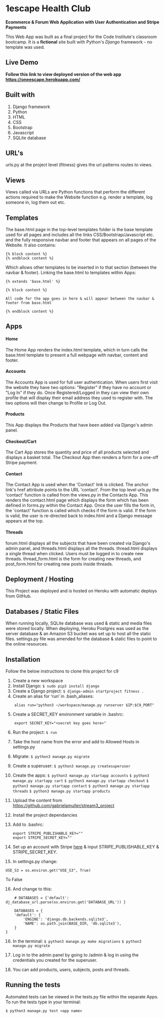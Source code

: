 # 1escape Health Club
**Ecommerce & Forum Web Application with User Authentication and Stripe Payments**

This Web App was built as a final project for the Code Institute's classroom bootcamp. It is a **fictional** site built with Python's *Django* framework - no template was used.

## Live Demo

**Follow this link to view deployed version of the web app https://oneescape.herokuapp.com/**

## Built with 
1. Django framework
2. Python
2. HTML
3. CSS
4. Bootstrap
5. Javascript
6. SQLite database

## URL's

urls.py at the project level (fitness) gives the url patterns routes to views.


## Views

Views called via URLs are Python functions that perform the different actions required to make the Website function e.g. render a template, log someone in, log them out etc.

## Templates

The base.html page in the top-level templates folder is the base template used for all pages and includes all the links CSS/Bootstrap/Javascript etc. and the fully responsive navbar and footer that appears on all pages of the Website. 
It also contains:
```
{% block content %}
{% endblock content %}
```
Which allows other templates to be inserted in to that section (between the navbar & footer). Linking the base.html to templates within Apps:
```
{% extends 'base.html' %}

{% block content %}

All code for the app goes in here & will appear between the navbar & footer from base.html

{% endblock content %}
```

## Apps

#### Home

The Home App renders the index.html template, which in turn calls the base.html template to present a full webpage with navbar, content and footer.

#### Accounts

The Accounts App is used for full user authentication. When users first visit the website they have two options: "Register" if they have no account or "Log In" if they do. Once Registered/Logged in they can view their own profile that will display their email address they used to register with. The two options will then change to Profile or Log Out. 

#### Products

This App displays the Products that have been added via Django's admin panel.

#### Checkout/Cart

The Cart App stores the quantity and price of all products selected and displays a basket total. The Checkout App then renders a form for a one-off Stripe payment.

#### Contact

The Contact App is used when the 'Contact' link is clicked. The anchor link's href attribute points to the URL 'contact'. From the top level urls.py the 'contact' function is called from the views.py in the Contacts App. This renders the contact.html page which displays the form which has been defined in forms.py within the Contact App. Once the user fills the form in, the 'contact' function is called which checks if the form is valid. If the form is valid, the user is re-directed back to index.html and a Django message appears at the top.

#### Threads

forum.html displays all the subjects that have been created via Django's admin panel, and threads.html displays all the threads. thread.html displays a single thread when clicked. Users must be logged in to create new threads. thread_form.html is the form for creating new threads, and post_form.html for creating new posts inside threads.
 

## Deployment / Hosting

This Project was deployed and is hosted on Heroku with automatic deploys from GitHub.

## Databases / Static Files

When running locally, SQLite database was used & static and media files were stored locally.
When deploying, Heroku Postgres was used as the server database & an Amazon S3 bucket was set up to host all the static files. settings.py file was amended for the database & static files to point to the online resources.


## Installation

Follow the below instructions to clone this project for c9

1. Create a new workspace
2. Install Django:
    `$ sudo pip3 install django`
3. Create a Django project:
    `$ django-admin startproject fitness .`
4. Create an alias for ‘run’ in .bash_aliases:
```
    alias run="python3 ~/workspace/manage.py runserver $IP:$C9_PORT"
```
5. Create a SECRET_KEY environment variable in .bashrc:
```
    export SECRET_KEY="<secret key goes here>"
```
6. Run the project:
    `$ run`
7. Take the host name from the error and add to Allowed Hosts in settings.py
8. Migrate:
    `$ python3 manage.py migrate`
9. Create a superuser:
    `$ python3 manage.py createsuperuser`
10. Create the apps:
    `$ python3 manage.py startapp accounts`
    `$ python3 manage.py startapp cart`
    `$ python3 manage.py startapp checkout`
    `$ python3 manage.py startapp contact`
    `$ python3 manage.py startapp threads`
    `$ python3 manage.py startapp products`
11. Upload the content from https://github.com/gabrielamuller/stream3_project
12. Install the project dependancies
13. Add to .bashrc:
    ```
    export STRIPE_PUBLISHABLE_KEY=""
    export STRIPE_SECRET_KEY=""
    ```
  
14. Set up an account with Stripe [here](https://stripe.com/gb) & input STRIPE_PUBLISHABLE_KEY & STRIPE_SECRET_KEY.
15. In settings.py change:
```
USE_S3 = os.environ.get("USE_S3", True)
```

To False

16. And change to this:
```
    # DATABASES = {'default': dj_database_url.parse(os.environ.get('DATABASE_URL')) }
    
    DATABASES = {
    'default': {
        'ENGINE': 'django.db.backends.sqlite3',
        'NAME': os.path.join(BASE_DIR, 'db.sqlite3'),
    }
}

```
16. In the terminal:
    `$ python3 manage.py make migrations` 
    `$ python3 manage.py migrate` 

16. Log in to the admin panel by going to /admin & log in using the credentials you created for the superuser.
12. You can add products, users, subjects, posts and threads.

## Running the tests

Automated tests can be viewed in the tests.py file within the separate Apps. 
To run the tests type in your terminal:

`$ python3 manage.py test <app name>`

